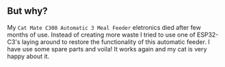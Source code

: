 ## But why?

My `Cat Mate C300 Automatic 3 Meal Feeder` eletronics died after few months of use. Instead of creating more waste I tried to use one of ESP32-C3's laying around to restore the functionality of this automatic feeder. I have use some spare parts and voila! It works again and my cat is very happy about it.
